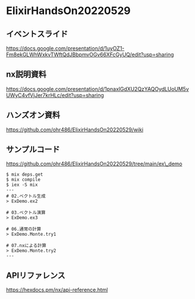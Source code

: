 # ElixirHandsOn20220529

## イベントスライド

https://docs.google.com/presentation/d/1uyOZ1-Fm8ekGLWhWxkvTWftQdJBbpmvOGv66XFcGyUQ/edit?usp=sharing

## nx説明資料

https://docs.google.com/presentation/d/1pnaxIGdXU2QzYAQOydLUoUM5vUWyC4vfVjJer7krHLc/edit?usp=sharing

## ハンズオン資料

https://github.com/ohr486/ElixirHandsOn20220529/wiki

## サンプルコード

https://github.com/ohr486/ElixirHandsOn20220529/tree/main/ex\_demo

```
$ mix deps.get
$ mix compile
$ iex -S mix
---
# 02.ベクトル生成
> ExDemo.ex2

# 03.ベクトル演算
> ExDemo.ex3

# 06.通常の計算
> ExDemo.Monte.try1

# 07.nxによる計算
> ExDemo.Monte.try2
---
```

## APIリファレンス

https://hexdocs.pm/nx/api-reference.html
